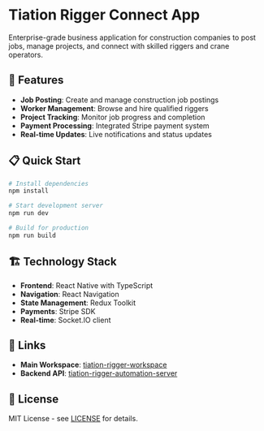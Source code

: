 # Tiation Rigger Connect App

Enterprise-grade business application for construction companies to post jobs, manage projects, and connect with skilled riggers and crane operators.

## 🚀 Features

- **Job Posting**: Create and manage construction job postings
- **Worker Management**: Browse and hire qualified riggers
- **Project Tracking**: Monitor job progress and completion
- **Payment Processing**: Integrated Stripe payment system
- **Real-time Updates**: Live notifications and status updates

## 📋 Quick Start

```bash
# Install dependencies
npm install

# Start development server
npm run dev

# Build for production
npm run build
```

## 🏗️ Technology Stack

- **Frontend**: React Native with TypeScript
- **Navigation**: React Navigation
- **State Management**: Redux Toolkit
- **Payments**: Stripe SDK
- **Real-time**: Socket.IO client

## 🔗 Links

- **Main Workspace**: [tiation-rigger-workspace](https://github.com/tiation/tiation-rigger-workspace)
- **Backend API**: [tiation-rigger-automation-server](https://github.com/tiation/tiation-rigger-automation-server)

## 📄 License

MIT License - see [LICENSE](LICENSE) for details.
